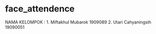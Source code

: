 # face_attendence
NAMA KELOMPOK :   1. Miftakhul Mubarok 1909089
                  2. Utari Cahyaningsih 19090051
            
